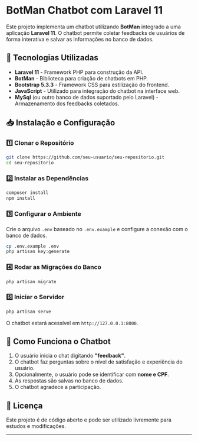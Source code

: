 # BotMan Chatbot com Laravel 11

Este projeto implementa um chatbot utilizando **BotMan** integrado a uma aplicação **Laravel 11**. O chatbot permite coletar feedbacks de usuários de forma interativa e salvar as informações no banco de dados.

## 🚀 Tecnologias Utilizadas

- **Laravel 11** - Framework PHP para construção da API.
- **BotMan** - Biblioteca para criação de chatbots em PHP.
- **Bootstrap 5.3.3** - Framework CSS para estilização do frontend.
- **JavaScript** - Utilizado para integração do chatbot na interface web.
- **MySql** (ou outro banco de dados suportado pelo Laravel) - Armazenamento dos feedbacks coletados.

## 📥 Instalação e Configuração

### 1️⃣ Clonar o Repositório
```bash
git clone https://github.com/seu-usuario/seu-repositorio.git
cd seu-repositorio
```

### 2️⃣ Instalar as Dependências
```bash
composer install
npm install
```

### 3️⃣ Configurar o Ambiente
Crie o arquivo `.env` baseado no `.env.example` e configure a conexão com o banco de dados.
```bash
cp .env.example .env
php artisan key:generate
```

### 4️⃣ Rodar as Migrações do Banco
```bash
php artisan migrate
```

### 5️⃣ Iniciar o Servidor
```bash
php artisan serve
```

O chatbot estará acessível em `http://127.0.0.1:8000`.

## 💬 Como Funciona o Chatbot

1. O usuário inicia o chat digitando **"feedback"**.
2. O chatbot faz perguntas sobre o nível de satisfação e experiência do usuário.
3. Opcionalmente, o usuário pode se identificar com **nome e CPF**.
4. As respostas são salvas no banco de dados.
5. O chatbot agradece a participação.

## 📜 Licença
Este projeto é de código aberto e pode ser utilizado livremente para estudos e modificações.

---




